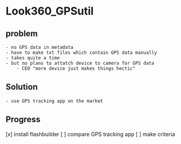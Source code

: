 # Look360_GPSutil

## problem
	- no GPS data in metadata
	- have to make txt files which contain GPS data manually
	- takes quite a time
	- but no plans to attatch device to camera for GPS data
		- CEO "more device just makes things hectic"
## Solution
	- use GPS tracking app on the market

## Progress
[x] install flashbuilder
[ ] compare GPS tracking app
	[ ] make criteria
